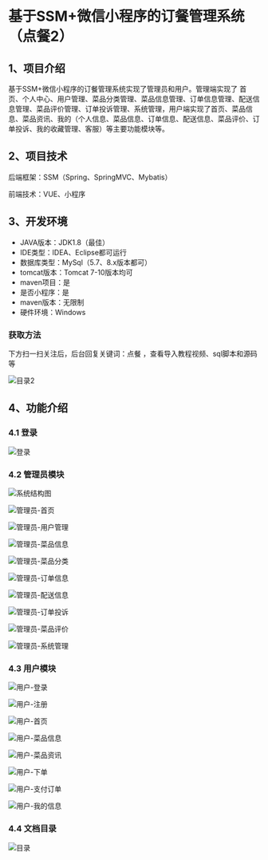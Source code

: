# 基于SSM+微信小程序的订餐管理系统（点餐2）



## 1、项目介绍

基于SSM+微信小程序的订餐管理系统实现了管理员和用户。管理端实现了 首页、个人中心、用户管理、菜品分类管理、菜品信息管理、订单信息管理、配送信息管理、菜品评价管理、订单投诉管理、系统管理，用户端实现了首页、菜品信息、菜品资讯、我的（个人信息、菜品信息、订单信息、配送信息、菜品评价、订单投诉、我的收藏管理、客服）等主要功能模块等。

## 2、项目技术

后端框架：SSM（Spring、SpringMVC、Mybatis）

前端技术：VUE、小程序

## 3、开发环境

- JAVA版本：JDK1.8（最佳）
- IDE类型：IDEA、Eclipse都可运行
- 数据库类型：MySql（5.7、8.x版本都可） 
- tomcat版本：Tomcat 7-10版本均可
- maven项目：是
- 是否小程序：是
- maven版本：无限制
- 硬件环境：Windows
###  获取方法

下方扫一扫关注后，后台回复关键词：点餐    ，查看导入教程视频、sql脚本和源码等

![目录2](https://www.codemarket.fun/202407032155305.png)

## 4、功能介绍

### 4.1 登录

![登录](https://www.codemarket.fun/202407082052344.png)

### 4.2 管理员模块

![系统结构图](https://www.codemarket.fun/202407082054279.png)

![管理员-首页](https://www.codemarket.fun/202407082053477.png)

![管理员-用户管理](https://www.codemarket.fun/202407082053486.png)

![管理员-菜品信息](https://www.codemarket.fun/202407082053098.png)

![管理员-菜品分类](https://www.codemarket.fun/202407082053504.png)

![管理员-订单信息](https://www.codemarket.fun/202407082053455.png)

![管理员-配送信息](https://www.codemarket.fun/202407082053465.png)

![管理员-订单投诉](https://www.codemarket.fun/202407082053157.png)

![管理员-菜品评价](https://www.codemarket.fun/202407082053783.png)

![管理员-系统管理](https://www.codemarket.fun/202407082053480.png)

### 4.3 用户模块

![用户-登录](https://www.codemarket.fun/202407082053878.png)

![用户-注册](https://www.codemarket.fun/202407082053922.png)

![用户-首页](https://www.codemarket.fun/202407082053881.png)

![用户-菜品信息](https://www.codemarket.fun/202407082053248.png)

![用户-菜品资讯](https://www.codemarket.fun/202407082053299.png)

![用户-下单](https://www.codemarket.fun/202407082053907.png)

![用户-支付订单](https://www.codemarket.fun/202407082053925.png)

![用户-我的信息](https://www.codemarket.fun/202407082053903.png)

### 4.4 文档目录

![目录](https://www.codemarket.fun/202407082053908.png)

